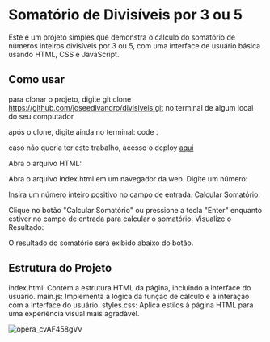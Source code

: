 # Somatório de Divisíveis por 3 ou 5

Este é um projeto simples que demonstra o cálculo do somatório de números inteiros divisíveis por 3 ou 5, com uma interface de usuário básica usando HTML, CSS e JavaScript.


## Como usar

para clonar o projeto, digite git clone https://github.com/joseedivandro/divisiveis.git no terminal de algum local do seu computador

após o clone, digite ainda no terminal: code .

caso não queria ter este trabalho, acesso o deploy [aqui](https://divisiveis.vercel.app)

Abra o arquivo HTML:

Abra o arquivo index.html em um navegador da web.
Digite um número:

Insira um número inteiro positivo no campo de entrada.
Calcular Somatório:

Clique no botão "Calcular Somatório" ou pressione a tecla "Enter" enquanto estiver no campo de entrada para calcular o somatório.
Visualize o Resultado:

O resultado do somatório será exibido abaixo do botão.

## Estrutura do Projeto
index.html: Contém a estrutura HTML da página, incluindo a interface do usuário.
main.js: Implementa a lógica da função de cálculo e a interação com a interface do usuário.
styles.css: Aplica estilos à página HTML para uma experiência visual mais agradável.

![opera_cvAF458gVv](https://github.com/joseedivandro/divisiveis/assets/64916664/52151959-471f-411a-89ac-8027a0c7b9cf)


